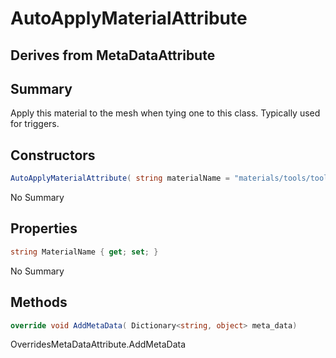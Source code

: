 # AutoApplyMaterialAttribute

## Derives from MetaDataAttribute

## Summary

Apply this material to the mesh when tying one to this class. Typically used for triggers.
## Constructors

```c#
AutoApplyMaterialAttribute( string materialName = "materials/tools/toolstrigger.vmat") 
```
No Summary
## Properties

```c#
string MaterialName { get; set; } 
```
No Summary
## Methods

```c#
override void AddMetaData( Dictionary<string, object> meta_data) 
```
OverridesMetaDataAttribute.AddMetaData
